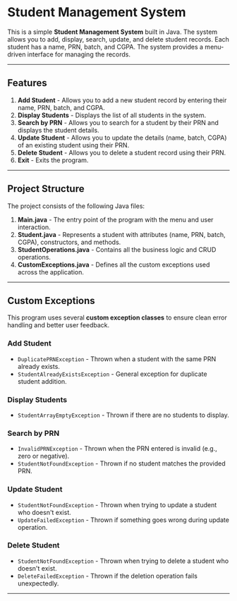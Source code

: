# Student Management System

This is a simple **Student Management System** built in Java. The system allows you to add, display, search, update, and delete student records. Each student has a name, PRN, batch, and CGPA. The system provides a menu-driven interface for managing the records.

---

##  Features

1. **Add Student** - Allows you to add a new student record by entering their name, PRN, batch, and CGPA.
2. **Display Students** - Displays the list of all students in the system.
3. **Search by PRN** - Allows you to search for a student by their PRN and displays the student details.
4. **Update Student** - Allows you to update the details (name, batch, CGPA) of an existing student using their PRN.
5. **Delete Student** - Allows you to delete a student record using their PRN.
6. **Exit** - Exits the program.

---

## Project Structure

The project consists of the following Java files:

1. **Main.java** - The entry point of the program with the menu and user interaction.
2. **Student.java** - Represents a student with attributes (name, PRN, batch, CGPA), constructors, and methods.
3. **StudentOperations.java** - Contains all the business logic and CRUD operations.
4. **CustomExceptions.java** - Defines all the custom exceptions used across the application.

---

## Custom Exceptions

This program uses several **custom exception classes** to ensure clean error handling and better user feedback.

### Add Student
- `DuplicatePRNException` - Thrown when a student with the same PRN already exists.
- `StudentAlreadyExistsException` - General exception for duplicate student addition.

###  Display Students
- `StudentArrayEmptyException` - Thrown if there are no students to display.

### Search by PRN
- `InvalidPRNException` - Thrown when the PRN entered is invalid (e.g., zero or negative).
- `StudentNotFoundException` - Thrown if no student matches the provided PRN.

###  Update Student
- `StudentNotFoundException` - Thrown when trying to update a student who doesn't exist.
- `UpdateFailedException` - Thrown if something goes wrong during update operation.

### Delete Student
- `StudentNotFoundException` - Thrown when trying to delete a student who doesn't exist.
- `DeleteFailedException` - Thrown if the deletion operation fails unexpectedly.

---
